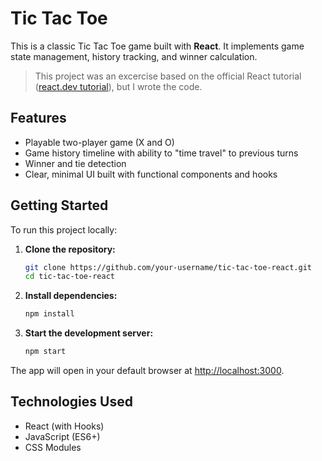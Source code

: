 # Tic Tac Toe

This is a classic Tic Tac Toe game built with **React**. It implements game state management, history tracking, and winner calculation.

> This project was an excercise based on the official React tutorial ([react.dev tutorial](https://react.dev/learn/tutorial-tic-tac-toe)), but I wrote the code.

## Features

- Playable two-player game (X and O)
- Game history timeline with ability to "time travel" to previous turns
- Winner and tie detection
- Clear, minimal UI built with functional components and hooks

## Getting Started

To run this project locally:

1. **Clone the repository:**
   ```bash
   git clone https://github.com/your-username/tic-tac-toe-react.git
   cd tic-tac-toe-react
   ```

2. **Install dependencies:**
   ```bash
   npm install
   ```

3. **Start the development server:**
   ```bash
   npm start
   ```

The app will open in your default browser at [http://localhost:3000](http://localhost:3000).

## Technologies Used

- React (with Hooks)
- JavaScript (ES6+)
- CSS Modules